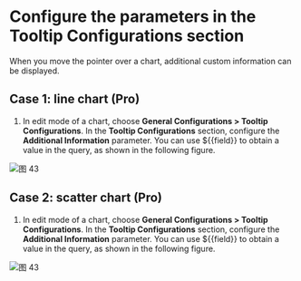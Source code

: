 # Configure the parameters in the Tooltip Configurations section

When you move the pointer over a chart, additional custom information can be displayed.

## Case 1: line chart (Pro)
1. In edit mode of a chart, choose **General Configurations > Tooltip Configurations**. In the **Tooltip Configurations** section, configure the **Additional Information** parameter. You can use ${{field}} to obtain a value in the query, as shown in the following figure.

![图 43](/img/src/en/visulization/generalDashbaord/tooltip/tooltip01.png)  

<!-- ![图 44](/img/src/en/visulization/generalDashbaord/tooltip/b9982f3789bbb5d58eb8b2679166f0f51e47b8e7bdffcce7d7ba402840f3eded.png)  -->

<!-- ![图 45](/img/src/en/visulization/generalDashbaord/tooltip/9ed8295fe21d02fd0f6a70cd1ddf46f1c4ba8d529202346be1b4eac1cf224668.png)   -->

## Case 2: scatter chart (Pro)
1. In edit mode of a chart, choose **General Configurations > Tooltip Configurations**. In the **Tooltip Configurations** section, configure the **Additional Information** parameter. You can use ${{field}} to obtain a value in the query, as shown in the following figure.

![图 43](/img/src/en/visulization/generalDashbaord/tooltip/tooltip02.png) 

